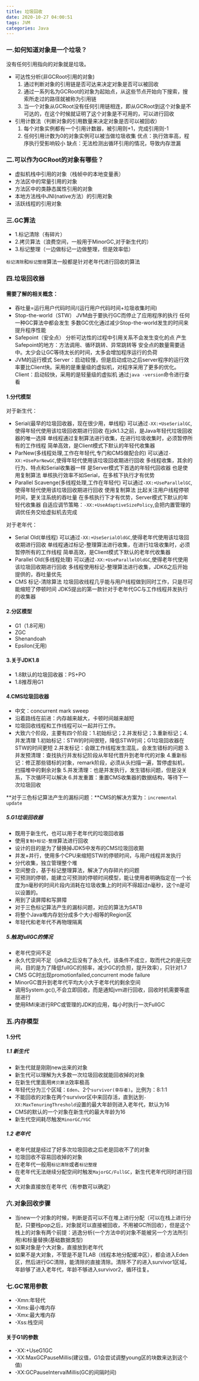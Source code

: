 ```yaml
---
title: 垃圾回收
date: 2020-10-27 04:00:51
tags: JVM
categories: Java
---
```

<meta name="referrer" content="no-referrer" />

### 一.如何知道对象是一个垃圾？

没有任何引用指向的对象就是垃圾。

- 可达性分析(非GCRoot引用的对象)
    1. 通过判断对象的引用链是否可达来决定对象是否可以被回收
	2. 通过一系列名为GCRoot的对象为起始点，从这些节点开始向下搜索，搜索所走过的路径就被称为引用链
	3. 当一个对象从GCRoot没有任何引用链相连，即从GCRoot到这个对象是不可达的，在这个时候就证明了这个对象是不可用的，可以进行回收
- 引用计数法（判断对象的引用数量来决定对象是否可以被回收）
	1. 每个对象实例都有一个引用计数器，被引用则+1，完成引用则-1
	2. 任何引用计数为0的对象实例可以被当做垃圾收集
    优点：执行效率高，程序执行受影响较小
	缺点：无法检测出循环引用的情况，导致内存泄漏

 

### 二.可以作为GCRoot的对象有哪些？

- 虚拟机栈中引用的对象（栈帧中的本地变量表）
- 方法区中的常量引用的对象
- 方法区中的类静态属性引用的对象
- 本地方法栈中JNI(native方法）的引用对象
- 活跃线程的引用对象

### 三.GC算法

- 1.标记清除（有碎片）
- 2.拷贝算法（浪费空间，一般用于MinorGC,对于新生代的）
- 3.标记整理（一边做标记一边做整理，但是效率低）

`标记清除`和`标记整理`算法一般都是针对老年代进行回收的算法

### 四.垃圾回收器

#### 需要了解的相关概念：

- 吞吐量=运行用户代码时间/(运行用户代码时间+垃圾收集时间)
- Stop-the-world（STW）
	JVM由于要执行GC而停止了应用程序的执行
	任何一种GC算法中都会发生
	多数GC优化通过减少Stop-the-world发生的时间来提升程序性能
- Safepoint（安全点）
	分析可达性的过程中引用关系不会发生变化的点
	产生Safepoint的地方：方法调用、循环跳转、异常跳转等
	安全点的数量需要适中。太少会让GC等待太长的时间，太多会增加程序运行的负荷
- JVM的运行模式
	Server：启动较慢，但是启动成功之后server程序的运行效率要比Client快。采用的是重量级的虚拟机，对程序采用了更多的优化。
	Client：启动较快，采用的是轻量级的虚拟机
	通过`java -version`命令进行查看
    
#### 1.分代模型

对于新生代：

- Serial(最早的垃圾回收器，现在很少用，单线程)
    可以通过`-XX:+UseSerialGC`,使得年轻代使用该垃圾回收期进行回收
    在jdk1.3之前，是Java年轻代垃圾回收器的唯一选择
    单线程通过复制算法进行收集，在进行垃圾收集时，必须暂停所有的工作线程
    简单高效，是Client模式下默认的年轻代收集器
- ParNew(多线程处理,工作在年轻代,专门和CMS做配合的)
    可以通过`-XX:+UseParNewGC`,使得年轻代使用该垃圾回收期进行回收
    多线程收集，其余的行为、特点和Serial收集器一样
    是Server模式下首选的年轻代回收器
    也是使用复制算法
    单核执行效率不如Serial，在多核下执行才有优势
- Parallel Scavenge(多线程处理,工作在年轻代)
    可以通过`-XX:+UseParallelGC`,使得年轻代使用该垃圾回收期进行回收
    使用复制算法
    比起关注用户线程停顿时间，更关注系统的吞吐量
    在多核执行下才有优势，Server模式下默认的年轻代收集器
    自适应调节策略：`-XX:+UseAdaptiveSizePolicy`,会把内置管理的调优任务交给虚拟机去完成

对于老年代：

- Serial Old(单线程)
    可以通过`-XX:+UseSerialOldGC`,使得老年代使用该垃圾回收期进行回收
    单线程通过标记-整理算法进行收集，在进行垃圾收集时，必须暂停所有的工作线程
    简单高效，是Client模式下默认的老年代收集器
- Parallel Old(多线程处理)
    可以通过`-XX:+UseParallelOldGC`,使得老年代使用该垃圾回收期进行回收
    多线程使用标记-整理算法进行收集，JDK6之后开始提供的，吞吐量优先
- CMS
    标记-清除算法
    垃圾回收线程几乎能与用户线程做到同时工作，只是尽可能缩短了停顿时间
    JDK5提出的第一款针对于老年代GC与工作线程并发执行的收集器

#### 2.分区模型

- G1（1.8可用）
- ZGC
- Shenandoah
- Epsilon(无用)

#### 3.关于JDK1.8

- 1.8默认的垃圾回收器：PS+PO
- 1.8推荐用G1

#### 4.CMS垃圾回收器

- 中文：concurrent mark sweep
- 沿着路线在前进：内存越来越大，卡顿时间越来越短
- 垃圾回收线程和工作线程可以一起并行工作。
- 大致六个阶段，主要有四个阶段：1.初始标记；2.并发标记；3.重新标记；4.并发清理
    1.初始标记：STW的时间很短，降低STW时间；G1垃圾回收器在STW的时间更短
    2.并发标记：会跟工作线程发生混乱，会发生错标的问题
    3.并发预清理：查找执行并发标记阶段从年轻代晋升到老年代的对象
    4.重新标记：修正那些错标的对象，remark阶段，必须从头扫描一遍，暂停虚拟机，扫描堆中的剩余对象
    5.并发清理：也是并发执行，发生错标问题，但是没关系，下次循环可以解决
    6.并发重置：重置CMS收集器的数据结构，等待下一次垃圾回收

**对于三色标记算法产生的漏标问题：**CMS的解决方案为：`incremental update`

##### 5.G1垃圾回收器
- 既用于新生代，也可以用于老年代的垃圾回收器
- 使用`复制+标记-整理`算法进行回收
- 设计的目的是为了替换掉JDK5中发布的CMS垃圾回收期
- 并发+并行，使用多个CPU来缩短STW的停顿时间，与用户线程并发执行
- 分代收集，独立管理整个堆
- 空间整合，基于标记整理算法，解决了内存碎片的问题
- 可预测的停顿，能建立可预测的停顿时间模型，能让使用者明确指定在一个长度为n毫秒的时间片段内消耗在垃圾收集上的时间不得超过n毫秒，这个n是可以设置的。
- 用到了读屏障和写屏障
- 对于三色标记算法产生的漏标问题，对应的算法为SATB
- 将整个Java堆内存划分成多个大小相等的Region区
- 年轻代和老年代不再物理隔离

##### 5.触发fullGC的情况
- 老年代空间不足
- 永久代空间不足（jdk8之后没有了永久代，该条件不成立，取而代之的是元空间，目的是为了降低fullGC的频率，减少GC的负担，提升效率），只针对1.7
- CMS GC时出现promotionfailed,concurrent mode failure
- MinorGC晋升到老年代平均大小大于老年代的剩余空间
- 调用System.gc(),不会立即回收，而是通知jvm进行回收，回收时机需要等底层进行
- 使用RMI来进行RPC或管理的JDK的应用，每小时执行一次FullGC

### 五.内存模型
#### 1.分代
##### 1.1 新生代
- 新生代就是刚刚new出来的对象
- 新生代可以理解为大多数一次垃圾回收就能回收掉的对象
- 在新生代里面用`拷贝算法`效率极高
- 年轻代分为三个区域：`Eden`、2个`survivor(幸存者)`。比例为：8:1:1
- 不能回收的对象在两个survivor区中来回存活，直到达到`-XX:MaxTenuringThreshold`设置的最大年龄则进入老年代，默认为16
- CMS的默认的一个对象在新生代的最大年龄为16
- 新生代空间耗尽触发`MinorGC/YGC`
##### 1.2 老年代
- 老年代就是经过了好多次垃圾回收之后老是回收不了的对象
- 垃圾回收不容易回收掉的对象
- 在老年代一般用`标记清除`或者`标记整理`
- 在老年代无法继续分配空间时触发`MajorGC/FullGC`，新生代老年代同时进行回收
- 大对象直接放在老年代（有参数可以确定）

### 六.对象回收步骤
- 当new一个对象的时候，判断是否可以不在堆上进行分配（可以在栈上进行分配，只要栈pop之后，对象就可以直接被回收，不用被GC所回收），但是这个栈上的对象有两个前提：逃逸分析(一个方法中的对象不能被另一个方法所引用)和标量替换(基础数据类型)
- 如果对象是个大对象，直接放到老年代
- 如果不是大对象，不管是不是TLAB（线程本地分配缓冲区），都会进入Eden区，然后进行GC清除，能清除的直接清除。清除不了的进入survivor1区域，年龄够了进入老年代，年龄不够进入survivor2，循环往复。

### 七.GC常用参数
- -Xmn:年轻代
- -Xms:最小堆内存
- -Xmx:最大堆内存
- -Xss:栈空间
#### 关于G1的参数
- -XX:+UseG1GC
- -XX:MaxGCPauseMillis(建议值，G1会尝试调整young区的块数来达到这个值)
- -XX:GCPauseIntervalMillis(GC的间隔时间)
